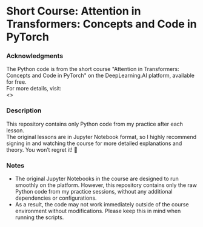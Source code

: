 # Short Course: Attention in Transformers: Concepts and Code in PyTorch

### Acknowledgments
The Python code is from the short course "Attention in Transformers: Concepts and Code in PyTorch" on the DeepLearning.AI platform, available for free.  
For more details, visit:  
<>

### Description
This repository contains only Python code from my practice after each lesson.  
The original lessons are in Jupyter Notebook format, so I highly recommend signing in and watching the course for more detailed explanations and theory. You won’t regret it! 🙂

### Notes
- The original Jupyter Notebooks in the course are designed to run smoothly on the platform. However, this repository contains only the raw Python code from my practice sessions, without any additional dependencies or configurations.
- As a result, the code may not work immediately outside of the course environment without modifications. Please keep this in mind when running the scripts.
